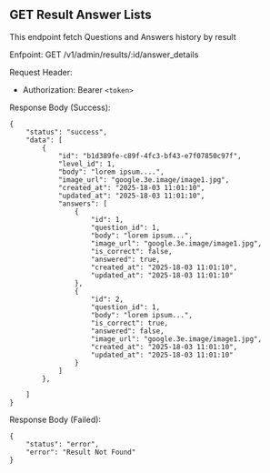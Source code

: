 ## GET Result Answer Lists

This endpoint fetch Questions and Answers history by result

Enfpoint: GET /v1/admin/results/:id/answer_details

Request Header:

* Authorization: Bearer `<token>`

Response Body (Success):

```
{
	"status": "success",
	"data": [
		{
			"id": "b1d389fe-c89f-4fc3-bf43-e7f07850c97f",
			"level_id": 1,
			"body": "lorem ipsum....",
			"image_url": "google.3e.image/image1.jpg",
			"created_at": "2025-18-03 11:01:10",
			"updated_at": "2025-18-03 11:01:10",
			"answers": [
				{
					"id": 1,
					"question_id": 1,
					"body": "lorem ipsum...",
					"image_url": "google.3e.image/image1.jpg",
					"is_correct": false,
					"answered": true,
					"created_at": "2025-18-03 11:01:10",
					"updated_at": "2025-18-03 11:01:10"
				},
				{
					"id": 2,
					"question_id": 1,
					"body": "lorem ipsum...",
					"is_correct": true,
					"answered": false,
					"image_url": "google.3e.image/image1.jpg",
					"created_at": "2025-18-03 11:01:10",
					"updated_at": "2025-18-03 11:01:10"
				}
			]
		},

	]
}
```

Response Body (Failed):

```
{
	"status": "error",
	"error": "Result Not Found"
}
```
